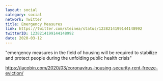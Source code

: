 ```yaml
---
layout: social
category: social
network: Twitter
title: Emergency Measures
link: https://twitter.com/steinea/status/1238214199144148992
twitterID: 1238214199144148992
date: 2020-03-12
---
```


"emergency measures in the field of housing will be required to stabilize and protect people during the unfolding public health crisis"

<https://jacobin.com/2020/03/coronavirus-housing-security-rent-freeze-eviction/>

